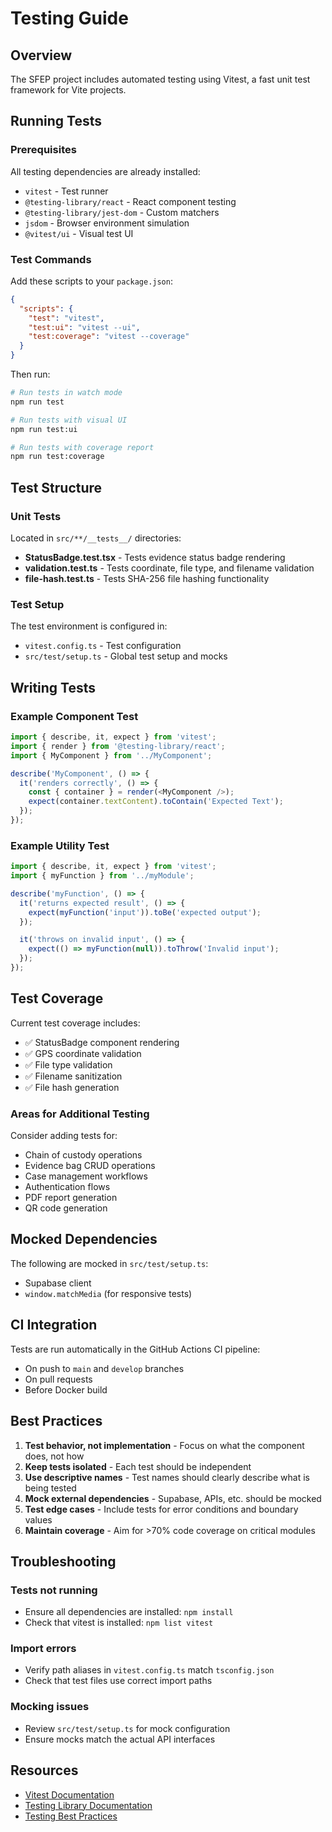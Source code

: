 # Testing Guide

## Overview

The SFEP project includes automated testing using Vitest, a fast unit test framework for Vite projects.

## Running Tests

### Prerequisites

All testing dependencies are already installed:
- `vitest` - Test runner
- `@testing-library/react` - React component testing
- `@testing-library/jest-dom` - Custom matchers
- `jsdom` - Browser environment simulation
- `@vitest/ui` - Visual test UI

### Test Commands

Add these scripts to your `package.json`:

```json
{
  "scripts": {
    "test": "vitest",
    "test:ui": "vitest --ui",
    "test:coverage": "vitest --coverage"
  }
}
```

Then run:

```bash
# Run tests in watch mode
npm run test

# Run tests with visual UI
npm run test:ui

# Run tests with coverage report
npm run test:coverage
```

## Test Structure

### Unit Tests

Located in `src/**/__tests__/` directories:

- **StatusBadge.test.tsx** - Tests evidence status badge rendering
- **validation.test.ts** - Tests coordinate, file type, and filename validation
- **file-hash.test.ts** - Tests SHA-256 file hashing functionality

### Test Setup

The test environment is configured in:
- `vitest.config.ts` - Test configuration
- `src/test/setup.ts` - Global test setup and mocks

## Writing Tests

### Example Component Test

```typescript
import { describe, it, expect } from 'vitest';
import { render } from '@testing-library/react';
import { MyComponent } from '../MyComponent';

describe('MyComponent', () => {
  it('renders correctly', () => {
    const { container } = render(<MyComponent />);
    expect(container.textContent).toContain('Expected Text');
  });
});
```

### Example Utility Test

```typescript
import { describe, it, expect } from 'vitest';
import { myFunction } from '../myModule';

describe('myFunction', () => {
  it('returns expected result', () => {
    expect(myFunction('input')).toBe('expected output');
  });

  it('throws on invalid input', () => {
    expect(() => myFunction(null)).toThrow('Invalid input');
  });
});
```

## Test Coverage

Current test coverage includes:
- ✅ StatusBadge component rendering
- ✅ GPS coordinate validation
- ✅ File type validation
- ✅ Filename sanitization
- ✅ File hash generation

### Areas for Additional Testing

Consider adding tests for:
- Chain of custody operations
- Evidence bag CRUD operations
- Case management workflows
- Authentication flows
- PDF report generation
- QR code generation

## Mocked Dependencies

The following are mocked in `src/test/setup.ts`:
- Supabase client
- `window.matchMedia` (for responsive tests)

## CI Integration

Tests are run automatically in the GitHub Actions CI pipeline:
- On push to `main` and `develop` branches
- On pull requests
- Before Docker build

## Best Practices

1. **Test behavior, not implementation** - Focus on what the component does, not how
2. **Keep tests isolated** - Each test should be independent
3. **Use descriptive names** - Test names should clearly describe what is being tested
4. **Mock external dependencies** - Supabase, APIs, etc. should be mocked
5. **Test edge cases** - Include tests for error conditions and boundary values
6. **Maintain coverage** - Aim for >70% code coverage on critical modules

## Troubleshooting

### Tests not running
- Ensure all dependencies are installed: `npm install`
- Check that vitest is installed: `npm list vitest`

### Import errors
- Verify path aliases in `vitest.config.ts` match `tsconfig.json`
- Check that test files use correct import paths

### Mocking issues
- Review `src/test/setup.ts` for mock configuration
- Ensure mocks match the actual API interfaces

## Resources

- [Vitest Documentation](https://vitest.dev/)
- [Testing Library Documentation](https://testing-library.com/)
- [Testing Best Practices](https://kentcdodds.com/blog/common-mistakes-with-react-testing-library)

